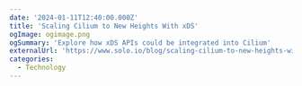 ```yaml
---
date: '2024-01-11T12:40:00.000Z'
title: 'Scaling Cilium to New Heights With xDS'
ogImage: ogimage.png
ogSummary: 'Explore how xDS APIs could be integrated into Cilium'
externalUrl: 'https://www.solo.io/blog/scaling-cilium-to-new-heights-with-xds/'
categories:
  - Technology
---
```

